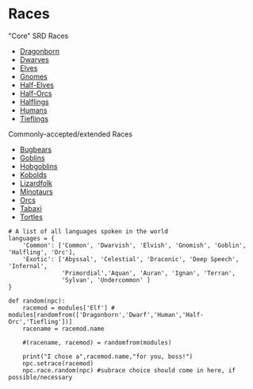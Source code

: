 # Races

"Core" SRD Races

* [Dragonborn](Dragonborn)
* [Dwarves](Dwarves)
* [Elves](Elves)
* [Gnomes](Gnomes)
* [Half-Elves](Half-Elves)
* [Half-Orcs](Half-Orcs)
* [Halflings](Halflings)
* [Humans](Humans)
* [Tieflings](Tieflings)

Commonly-accepted/extended Races

* [Bugbears](Bugbears)
* [Goblins](Goblins)
* [Hobgoblins](Hobgoblins)
* [Kobolds](Kobolds)
* [Lizardfolk](Lizardfolk)
* [Minotaurs](Minotaurs)
* [Orcs](Orcs)
* [Tabaxi](Tabaxi)
* [Tortles](Tortles)

```
# A list of all languages spoken in the world
languages = {
    'Common': ['Common', 'Dwarvish', 'Elvish', 'Gnomish', 'Goblin', 'Halfling', 'Orc'],
    'Exotic': ['Abyssal', 'Celestial', 'Draconic', 'Deep Speech', 'Infernal', 
               'Primordial','Aquan', 'Auran', 'Ignan', 'Terran',
               'Sylvan', 'Undercommon' ]
}

def random(npc):
    racemod = modules['Elf'] # modules[randomfrom(['Dragonborn','Dwarf','Human','Half-Orc','Tiefling'])]
    racename = racemod.name

    #(racename, racemod) = randomfrom(modules)

    print("I chose a",racemod.name,"for you, boss!")
    npc.setrace(racemod)
    npc.race.random(npc) #subrace choice should come in here, if possible/necessary
```
